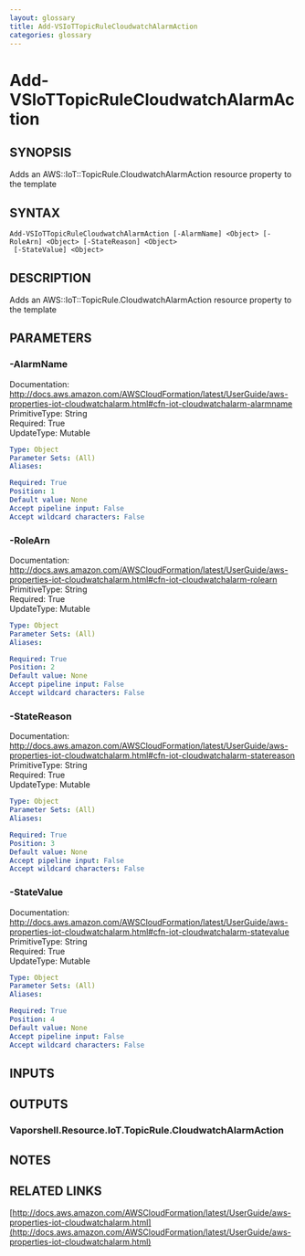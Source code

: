 ```yaml
---
layout: glossary
title: Add-VSIoTTopicRuleCloudwatchAlarmAction
categories: glossary
---
```


# Add-VSIoTTopicRuleCloudwatchAlarmAction

## SYNOPSIS
Adds an AWS::IoT::TopicRule.CloudwatchAlarmAction resource property to the template

## SYNTAX

```
Add-VSIoTTopicRuleCloudwatchAlarmAction [-AlarmName] <Object> [-RoleArn] <Object> [-StateReason] <Object>
 [-StateValue] <Object>
```

## DESCRIPTION
Adds an AWS::IoT::TopicRule.CloudwatchAlarmAction resource property to the template

## PARAMETERS

### -AlarmName
Documentation: http://docs.aws.amazon.com/AWSCloudFormation/latest/UserGuide/aws-properties-iot-cloudwatchalarm.html#cfn-iot-cloudwatchalarm-alarmname    
PrimitiveType: String    
Required: True    
UpdateType: Mutable

```yaml
Type: Object
Parameter Sets: (All)
Aliases: 

Required: True
Position: 1
Default value: None
Accept pipeline input: False
Accept wildcard characters: False
```

### -RoleArn
Documentation: http://docs.aws.amazon.com/AWSCloudFormation/latest/UserGuide/aws-properties-iot-cloudwatchalarm.html#cfn-iot-cloudwatchalarm-rolearn    
PrimitiveType: String    
Required: True    
UpdateType: Mutable

```yaml
Type: Object
Parameter Sets: (All)
Aliases: 

Required: True
Position: 2
Default value: None
Accept pipeline input: False
Accept wildcard characters: False
```

### -StateReason
Documentation: http://docs.aws.amazon.com/AWSCloudFormation/latest/UserGuide/aws-properties-iot-cloudwatchalarm.html#cfn-iot-cloudwatchalarm-statereason    
PrimitiveType: String    
Required: True    
UpdateType: Mutable

```yaml
Type: Object
Parameter Sets: (All)
Aliases: 

Required: True
Position: 3
Default value: None
Accept pipeline input: False
Accept wildcard characters: False
```

### -StateValue
Documentation: http://docs.aws.amazon.com/AWSCloudFormation/latest/UserGuide/aws-properties-iot-cloudwatchalarm.html#cfn-iot-cloudwatchalarm-statevalue    
PrimitiveType: String    
Required: True    
UpdateType: Mutable

```yaml
Type: Object
Parameter Sets: (All)
Aliases: 

Required: True
Position: 4
Default value: None
Accept pipeline input: False
Accept wildcard characters: False
```

## INPUTS

## OUTPUTS

### Vaporshell.Resource.IoT.TopicRule.CloudwatchAlarmAction

## NOTES

## RELATED LINKS

[http://docs.aws.amazon.com/AWSCloudFormation/latest/UserGuide/aws-properties-iot-cloudwatchalarm.html](http://docs.aws.amazon.com/AWSCloudFormation/latest/UserGuide/aws-properties-iot-cloudwatchalarm.html)

